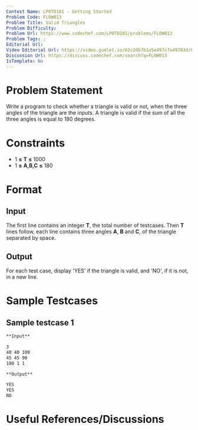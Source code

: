```yaml
---
Contest Name: LP0TO101 - Getting Started
Problem Code: FLOW013
Problem Title: Valid Triangles
Problem Difficulty: 
Problem Url: https://www.codechef.com/LP0TO101/problems/FLOW013
Problem Tags: ; 
Editorial Url: 
Video Editorial Url: https://video.gumlet.io/62c2db7b1a5e497c7a49783d/62cd4ac723a6daa5ba1f4dea/main.mpd
Discussion Url: https://discuss.codechef.com/search?q=FLOW013
IsTemplate: No
---
```



# Problem Statement

Write a program to check whether a triangle is valid or not, when the three 
angles of the triangle are the inputs. A triangle is valid if the sum of all 
the three angles is equal to 180 degrees.

# Constraints

* 1 **≤** **T** **≤** 1000
* 1 **≤** **A,B,C** **≤** 180

# Format

## Input

The first line contains an integer **T**, the total number of testcases. Then 
**T** lines follow, each line contains three angles **A**, **B** and **C**, of 
the triangle separated by space. 

## Output

For each test case, display 'YES' if the triangle is valid, and 'NO', if it is 
not, in a new line.

# Sample Testcases

## Sample testcase 1

```markdown
**Input**

3 
40 40 100
45 45 90
180 1 1

**Output**

YES
YES
NO
```


# Useful References/Discussions

